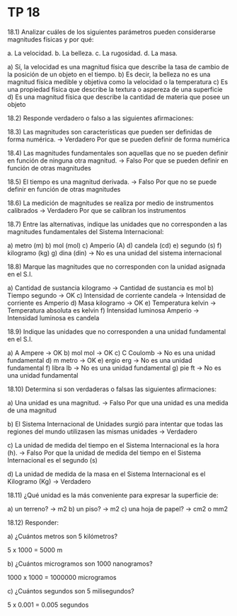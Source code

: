 # TP 18

18.1) Analizar cuáles de los siguientes
parámetros pueden considerarse
magnitudes físicas y por qué:

a. La velocidad.
b. La belleza.
c. La rugosidad.
d. La masa.

a) Sí, la velocidad es una magnitud física que describe la tasa de cambio de la posición de un objeto en el tiempo.
b) Es decir, la belleza no es una magnitud física medible y objetiva como la velocidad o la temperatura
c) Es una propiedad física que describe la textura o aspereza de una superficie
d) Es una magnitud física que describe la cantidad de materia que posee un objeto

18.2) Responde verdadero o falso a las
siguientes afirmaciones:

18.3) Las magnitudes son
características que pueden ser
definidas de forma numérica. -> Verdadero Por que se pueden definir de forma numérica

18.4) Las magnitudes fundamentales
son aquellas que no se pueden
definir en función de ninguna otra
magnitud. -> Falso Por que se pueden definir en función de otras magnitudes

18.5) El tiempo es una magnitud
derivada. -> Falso Por que no se puede definir en función de otras magnitudes

18.6) La medición de magnitudes se
realiza por medio de instrumentos
calibrados -> Verdadero Por que se calibran los instrumentos

18.7) Entre las alternativas, indique las
unidades que no corresponden a
las magnitudes fundamentales del
Sistema Internacional:

a) metro (m)
b) mol (mol)
c) Amperio (A)
d) candela (cd)
e) segundo (s)
f) kilogramo (kg)
g) dina (din) -> No es una unidad del sistema internacional

18.8) Marque las magnitudes que no
corresponden con la unidad
asignada en el S.I.

a) Cantidad de sustancia kilogramo -> Cantidad de sustancia es mol
b) Tiempo segundo -> OK
c) Intensidad de corriente candela -> Intensidad de corriente es Amperio
d) Masa kilogramo -> OK
e) Temperatura kelvin -> Temperatura absoluta es kelvin
f) Intensidad luminosa Amperio -> Intensidad luminosa es candela

18.9) Indique las unidades que no
corresponden a una unidad
fundamental en el S.I.

a) A Ampere -> OK
b) mol mol -> OK
c) C Coulomb -> No es una unidad fundamental
d) m metro -> OK
e) ergio erg -> No es una unidad fundamental
f) libra lb -> No es una unidad fundamental
g) pie ft -> No es una unidad fundamental

18.10) Determina si son verdaderas o
falsas las siguientes afirmaciones:

a) Una unidad es una magnitud. -> Falso Por que una unidad es una medida de una magnitud

b) El Sistema Internacional de Unidades
surgió para intentar que todas las
regiones del mundo utilizasen las
mismas unidades -> Verdadero

c) La unidad de medida del tiempo en el
Sistema Internacional es la hora (h). -> Falso Por que la unidad de medida del tiempo en el Sistema Internacional es el segundo (s)

d) La unidad de medida de la masa en el
Sistema Internacional es el Kilogramo
(Kg) -> Verdadero

18.11) ¿Qué unidad es la más
conveniente para expresar la
superficie de:

a) un terreno? -> m2
b) un piso? -> m2
c) una hoja de papel? -> cm2 o mm2

18.12) Responder:

a) ¿Cuántos metros son 5
kilómetros?

5 x 1000 = 5000 m

b) ¿Cuántos microgramos son 1000
nanogramos?

1000 x 1000 = 1000000 microgramos

c) ¿Cuántos segundos son 5
milisegundos?

5 x 0.001 = 0.005 segundos
